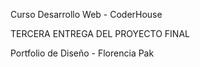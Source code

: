 Curso Desarrollo Web - CoderHouse

TERCERA ENTREGA DEL PROYECTO FINAL

Portfolio de Diseño - Florencia Pak